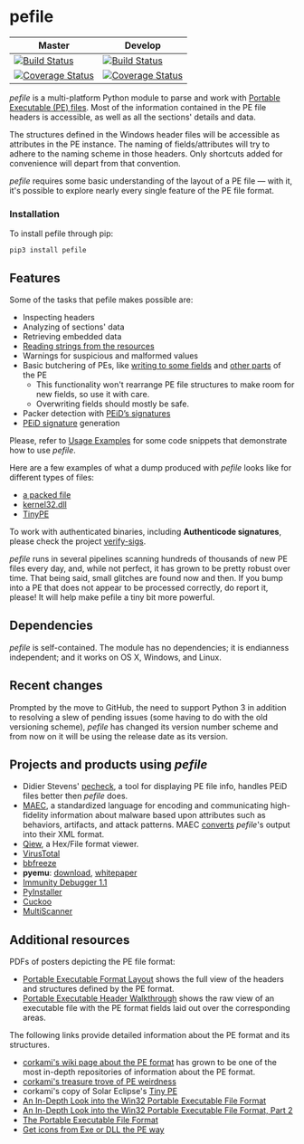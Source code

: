 # pefile

|Master|Develop|
|------|-------|
|[![Build Status](https://travis-ci.org/erocarrera/pefile.svg?branch=master)](https://travis-ci.org/erocarrera/pefile)|[![Build Status](https://travis-ci.org/erocarrera/pefile.svg?branch=develop)](https://travis-ci.org/erocarrera/pefile)|
|[![Coverage Status](https://coveralls.io/repos/github/erocarrera/pefile/badge.svg?branch=master)](https://coveralls.io/github/erocarrera/pefile?branch=master)|[![Coverage Status](https://coveralls.io/repos/erocarrera/pefile/badge.svg?branch=develop)](https://coveralls.io/r/erocarrera/pefile?branch=develop)|


_pefile_ is a multi-platform Python module to parse and work with [Portable Executable (PE) files](http://en.wikipedia.org/wiki/Portable_Executable). Most of the information contained in the PE file headers is accessible, as well as all the sections' details and data.

The structures defined in the Windows header files will be accessible as attributes in the PE instance. The naming of fields/attributes will try to adhere to the naming scheme in those headers. Only shortcuts added for convenience will depart from that convention.

_pefile_ requires some basic understanding of the layout of a PE file — with it, it's possible to explore nearly every single feature of the PE file format.

### Installation

To install pefile through pip:

`pip3 install pefile`

## Features

Some of the tasks that pefile makes possible are:

* Inspecting headers
* Analyzing of sections' data
* Retrieving embedded data
* [Reading strings from the resources](https://github.com/erocarrera/pefile/blob/wiki/ReadingResourceStrings.md)
* Warnings for suspicious and malformed values
* Basic butchering of PEs, like [writing to some fields](https://github.com/erocarrera/pefile/blob/wiki/UsageExamples.md#reading-and-writing-standard-header-members) and [other parts](https://github.com/erocarrera/pefile/blob/wiki/ModifyingPEImageData.md) of the PE
  * This functionality won't rearrange PE file structures to make room for new fields, so use it with care.
  * Overwriting fields should mostly be safe.
* Packer detection with [PEiD’s signatures](https://github.com/erocarrera/pefile/blob/wiki/PEiDSignatures.md)
* [PEiD signature](https://github.com/erocarrera/pefile/blob/wiki/PEiDSignatures.md)  generation

Please, refer to [Usage Examples](https://github.com/erocarrera/pefile/blob/wiki/UsageExamples.md#introduction) for some code snippets that demonstrate how to use _pefile_.

Here are a few examples of what a dump produced with _pefile_ looks like for different types of files:

* [a packed file](https://github.com/erocarrera/pefile/blob/wiki/FullDump0x90.md)
* [kernel32.dll](https://github.com/erocarrera/pefile/blob/wiki/FullDumpKernel32.md)
* [TinyPE](https://github.com/erocarrera/pefile/blob/wiki/FullDumpTinyPE.md)

To work with authenticated binaries, including **Authenticode signatures**, please check the project [verify-sigs](http://code.google.com/p/verify-sigs).

_pefile_ runs in several pipelines scanning hundreds of thousands of new PE files every day, and, while not perfect, it has grown to be pretty robust over time. That being said, small glitches are found now and then. If you bump into a PE that does not appear to be processed correctly, do report it, please! It will help make pefile a tiny bit more powerful.

## Dependencies

_pefile_ is self-contained. The module has no dependencies; it is endianness independent; and it works on OS X, Windows, and Linux.

## Recent changes

Prompted by the move to GitHub, the need to support Python 3 in addition to resolving a slew of pending issues (some having to do with the old versioning scheme), _pefile_ has changed its version number scheme and from now on it will be using the release date as its version.

## Projects and products using _pefile_

  * Didier Stevens' [pecheck](https://blog.didierstevens.com/2018/06/12/update-pecheck-py-version-0-7-3/), a tool for displaying PE file info, handles PEiD files better then _pefile_ does.
  * [MAEC](http://maec.mitre.org), a standardized language for encoding and communicating high-fidelity information about malware based upon attributes such as behaviors, artifacts, and attack patterns. MAEC [converts](https://github.com/MAECProject/pefile-to-maec) _pefile_'s output into their XML format.
  * [Qiew](https://github.com/mtivadar/qiew), a Hex/File format viewer.
  * [VirusTotal](http://www.virustotal.com/)
  * [bbfreeze](http://pypi.python.org/pypi/bbfreeze)
  * **pyemu**: [download](http://www.openrce.org/repositories/browse/codypierce), [whitepaper](https://www.blackhat.com/presentations/bh-usa-07/Pierce/Whitepaper/bh-usa-07-pierce-WP.pdf)
  * [Immunity Debugger 1.1](http://www.openrce.org/blog/view/882/Immunity_Debugger_v1.1_Release)
  * [PyInstaller](http://www.pyinstaller.org)
  * [Cuckoo](http://docs.cuckoosandbox.org/en/latest)
  * [MultiScanner](https://github.com/MITRECND/multiscanner)

## Additional resources

PDFs of posters depicting the PE file format:

  * [Portable Executable Format Layout](https://drive.google.com/file/d/0B3_wGJkuWLytbnIxY1J5WUs4MEk/view?usp=sharing&resourcekey=0-n5zZ2UW39xVTH8ZSu6C2aQ) shows the full view of the headers and structures defined by the PE format.
  * [Portable Executable Header Walkthrough](https://drive.google.com/file/d/0B3_wGJkuWLytQmc2di0wajB1Xzg/view?resourcekey=0-coPypA_IwxaOCPwl1_4u2g) shows the raw view of an executable file with the PE format fields laid out over the corresponding areas.

The following links provide detailed information about the PE format and its structures.

  * [corkami's wiki page about the PE format](https://code.google.com/p/corkami/wiki/PE) has grown to be one of the most in-depth repositories of information about the PE format.
  * [corkami's treasure trove of PE weirdness](https://github.com/corkami/pocs/tree/master/PE)
  * corkami's copy of Solar Eclipse's [Tiny PE](https://code.google.com/p/corkami/source/browse/trunk/misc/MakePE/examples/PE/tinype.asm?r=179)
  * [An In-Depth Look into the Win32 Portable Executable File Format](https://docs.microsoft.com/en-us/archive/msdn-magazine/2002/february/inside-windows-win32-portable-executable-file-format-in-detail)
  * [An In-Depth Look into the Win32 Portable Executable File Format, Part 2](https://docs.microsoft.com/en-us/archive/msdn-magazine/2002/march/inside-windows-an-in-depth-look-into-the-win32-portable-executable-file-format-part-2%20)
  * [The Portable Executable File Format](http://www.csn.ul.ie/~caolan/publink/winresdump/winresdump/doc/pefile.html)
  * [Get icons from Exe or DLL the PE way](https://www.codeproject.com/Articles/9303/Get-icons-from-Exe-or-DLL-the-PE-way)
